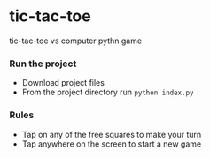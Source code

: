 # tic-tac-toe
tic-tac-toe vs computer pythn game

### Run the project
 * Download project files
 * From the project directory run `python index.py`
 
### Rules
 * Tap on any of the free squares to make your turn
 * Tap anywhere on the screen to start a new game
 
